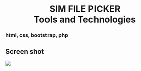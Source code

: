 <h1 align="center">SIM FILE PICKER <BR> Tools and Technologies</H1>
<H3>html, css, bootstrap, php<H3>

<h2>Screen shot</h2>
<img src="https://user-images.githubusercontent.com/78539161/201068634-bf3856ed-86d9-454b-a55b-50d4683c3871.png">



